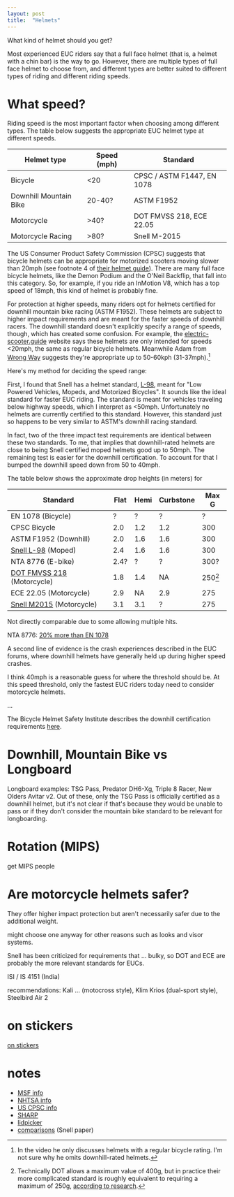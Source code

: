 ```yaml
---
layout: post
title:  "Helmets"
---
```


What kind of helmet should you get?

Most experienced EUC riders say that a full face helmet (that is, a helmet with
a chin bar) is the way to go. However, there are multiple types of full face
helmet to choose from, and different types are better suited to different types
of riding and different riding speeds.

# What speed?

Riding speed is the most important factor when choosing among different
types. The table below suggests the appropriate EUC helmet type at different
speeds.

| Helmet type | Speed (mph) | Standard |
| ----------- | ----------- | --- |
| Bicycle | <20 | CPSC / ASTM F1447, EN 1078 |
| Downhill Mountain Bike | 20-40? | ASTM F1952 |
| Motorcycle | >40? | DOT FMVSS 218, ECE 22.05 |
| Motorcycle Racing | >80? | Snell M-2015 |

The US Consumer Product Safety Commission (CPSC) suggests that bicycle helmets
can be appropriate for motorized scooters moving slower than 20mph (see footnote
4 of [their helmet
guide](https://www.cpsc.gov/safety-education/safety-guides/sports-fitness-and-recreation-bicycles/which-helmet-which-activity)). There
are many full face bicycle helmets, like the Demon Podium and the O'Neil
Backflip, that fall into this category. So, for example, if you ride an InMotion
V8, which has a top speed of 18mph, this kind of helmet is probably fine.

For protection at higher speeds, many riders opt for helmets certified for
downhill mountain bike racing (ASTM F1952). These helmets are subject to higher
impact requirements and are meant for the faster speeds of downhill racers. The
downhill standard doesn't explicitly specify a range of speeds, though, which
has created some confusion. For example, the
[electric-scooter.guide](https://electric-scooter.guide/safety/ultimate-guide-electric-scooter-helmets/)
website says these helmets are only intended for speeds <20mph, the same as
regular bicycle helmets. Meanwhile Adam from [Wrong
Way](https://www.youtube.com/watch?v=ppD9gOEudcw&t=274s) suggests they're
appropriate up to 50-60kph (31-37mph).[^wrongway]

[^wrongway]: In the video he only discusses helmets with a regular bicycle
    rating. I'm not sure why he omits downhill-rated helmets.
	
Here's my method for deciding the speed range:

First, I found that Snell has a helmet standard,
[L-98](https://smf.org/standards/l98/L98Std.pdf), meant for "Low Powered
Vehicles, Mopeds, and Motorized Bicycles". It sounds like the ideal standard for
faster EUC riding. The standard is meant for vehicles traveling below highway
speeds, which I interpret as <50mph. Unfortunately no helmets are currently
certified to this standard. However, this standard just so happens to be very
similar to ASTM's downhill racing standard.

In fact, two of the three impact test requirements are identical between these
two standards. To me, that implies that downhill-rated helmets are close to
being Snell certified moped helmets good up to 50mph. The remaining test is
easier for the downhill certification. To account for that I bumped the downhill
speed down from 50 to 40mph.

The table below shows the approximate drop heights (in meters) for 

| Standard | Flat | Hemi | Curbstone | Max G |
| -------- | ---- | ---- | --------- | ----- |
| EN 1078 (Bicycle) | ? | ? | ? | ? |
| CPSC Bicycle | 2.0 | 1.2 | 1.2 | 300 |
| ASTM F1952 (Downhill) | 2.0 | 1.6 | 1.6 | 300 |
| [Snell L-98](https://smf.org/standards/l98/L98Std.pdf) (Moped) | 2.4 | 1.6 | 1.6 | 300 |
| NTA 8776 (E-bike) | 2.4? | ? | ? | 300? |
| [DOT FMVSS 218](https://www.govinfo.gov/content/pkg/CFR-2011-title49-vol6/pdf/CFR-2011-title49-vol6-sec571-218.pdf) (Motorcycle) | 1.8 | 1.4 | NA | 250[^dot] |
| ECE 22.05 (Motorcycle) | 2.9 | NA | 2.9 | 275 |
| [Snell M2015](https://smf.org/standards/m/2015/M2015FinalFinal.pdf) (Motorcycle) | 3.1 | 3.1 | ? | 275 |

[^dot]: Technically DOT allows a maximum value of 400g, but in practice their
    more complicated standard is roughly equivalent to requiring a maximum of
    250g, [according to
    research](https://www.6dhelmets.com/wp-content/uploads/2016/06/Comparison-of-test-standards.pdf).

Not directly comparable due to some allowing multiple hits.

NTA 8776: [20% more than EN
1078](https://www.galaxus.ch/en/page/key-bike-helmet-considerations-11467)

A second line of evidence is the crash experiences described in the EUC forums,
where downhill helmets have generally held up during higher speed crashes.

I think 40mph is a reasonable guess for where the threshold should be. At this
speed threshold, only the fastest EUC riders today need to consider motorcycle
helmets.

...

The Bicycle Helmet Safety Institute describes the downhill certification
requirements [here](https://helmets.org/f1952standard.htm).

# Downhill, Mountain Bike vs Longboard

Longboard examples: TSG Pass, Predator DH6-Xg, Triple 8 Racer, New Olders Avitar
v2. Out of these, only the TSG Pass is officially certified as a downhill
helmet, but it's not clear if that's because they would be unable to pass or if
they don't consider the mountain bike standard to be relevant for longboarding.

# Rotation (MIPS)

get MIPS people

# Are motorcycle helmets safer?

They offer higher impact protection but aren't necessarily safer due to the
additional weight.

might choose one anyway for other reasons such as looks and visor systems.

Snell has been criticized for requirements that ... bulky, so DOT and ECE are
probably the more relevant standards for EUCs.

ISI / IS 4151 (India)

recommendations: Kali ... (motocross style), Klim Krios (dual-sport style), Steelbird Air 2

# on stickers

[on stickers](https://www.helmets.org/stickers.htm)

# notes

- [MSF info](https://www.msf-usa.org/downloads/helmet_csi.pdf)
- [NHTSA info](https://www.nhtsa.gov/people/injury/pedbimot/NoMigrate/Mcfol2.pdf)
- [US CPSC info](https://www.cpsc.gov/safety-education/safety-guides/sports-fitness-and-recreation-bicycles/which-helmet-which-activity)
- [SHARP](https://sharp.dft.gov.uk/)
- [lidpicker](https://www.lidpicker.com/)
- [comparisons](https://smf.org/docs/articles/mstds_cmp_2015.pdf) (Snell paper)
